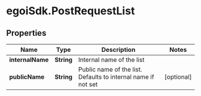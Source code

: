 # egoiSdk.PostRequestList

## Properties
Name | Type | Description | Notes
------------ | ------------- | ------------- | -------------
**internalName** | **String** | Internal name of the list | 
**publicName** | **String** | Public name of the list. Defaults to internal name if not set | [optional] 


